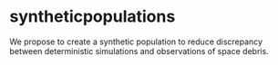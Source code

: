 # syntheticpopulations
We propose to create a synthetic population to reduce discrepancy between deterministic simulations and observations of space debris.
